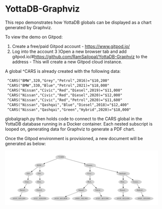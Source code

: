 # YottaDB-Graphviz

This repo demonstrates how YottaDB globals can be displayed as a chart generated by Graphviz.

To view the demo on Gitpod:

1) Create a free/paid Gitpod account - https://www.gitpod.io/
2) Log into the account
3 )Open a new browser tab and add gitpod.io/#https://github.com/RamSailopal/YottaDB-Graphviz to the address - This will create a new Gitpod cloud instance.

A global ^CARS is already created with the following data:

     ^CARS("BMW",320,"Grey","Petrol",2016)="$10,200"
     ^CARS("BMW",330,"Blue","Petrol",2021)="$18,000"
     ^CARS("Nissan","Civic","Red","Diesel",2019)="$11,000"
     ^CARS("Nissan","Civic","Red","Diesel",2020)="$12,000"
     ^CARS("Nissan","Civic","Red","Petrol",2020)="$11,600"
     ^CARS("Nissan","Qashqai","Blue","Diesel",2018)="$12,400"
     ^CARS("Nissan","Qashqai","Green","Hybrid",2020)="$18,000"
     
globalgraph.py then holds code to connect to the CARS global in the YottaDB database running in a Docker container. Each nested subscript is looped on, generating data for Graphviz to generate a PDF chart.

Once the Gitpod environment is provisioned, a new document will be generated as below:

![Alt text](pdf.png?raw.true "pdf example")





